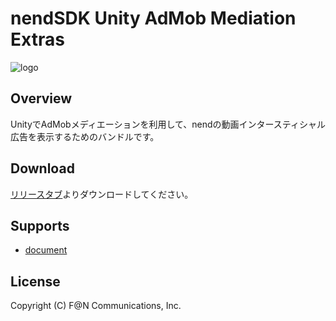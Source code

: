 # nendSDK Unity AdMob Mediation Extras

![logo](https://user-images.githubusercontent.com/9563381/31269103-17daebce-aaba-11e7-9899-742435c4ef20.png)

## Overview

UnityでAdMobメディエーションを利用して、nendの動画インタースティシャル広告を表示するためのバンドルです。

## Download

[リリースタブ](https://github.com/fan-ADN/nendSDK-Unity-AdMobMediation-Extras/releases)よりダウンロードしてください。

## Supports

* [document](https://github.com/fan-ADN/nendSDK-admob-mediation/wiki/Unity)

## License

Copyright (C) F@N Communications, Inc.
